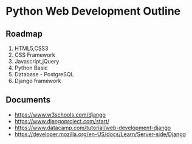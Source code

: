 # Python Web Development Outline

## Roadmap

1. HTML5,CSS3
2. CSS Framework
3. Javascript,jQuery
4. Python Basic
5. Database - PostgreSQL
6. Django framework


## Documents

- https://www.w3schools.com/django
- https://www.djangoproject.com/start/
- https://www.datacamp.com/tutorial/web-development-django
- https://developer.mozilla.org/en-US/docs/Learn/Server-side/Django

